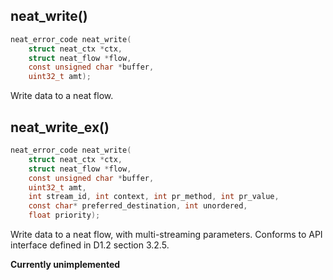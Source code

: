 ## neat_write()
```c
neat_error_code neat_write(
    struct neat_ctx *ctx,
    struct neat_flow *flow,
    const unsigned char *buffer,
    uint32_t amt);
```
Write data to a neat flow.

## neat_write_ex()
```c
neat_error_code neat_write(
    struct neat_ctx *ctx,
    struct neat_flow *flow,
    const unsigned char *buffer,
    uint32_t amt,
	int stream_id, int context, int pr_method, int pr_value,
    const char* preferred_destination, int unordered,
    float priority);
```
Write data to a neat flow, with multi-streaming parameters. Conforms
to API interface defined in D1.2 section 3.2.5.

**Currently unimplemented**

